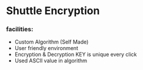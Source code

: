 # Shuttle Encryption

### facilities:
  *  Custom Algorithm (Self Made)
  *  User friendly environment
  *  Encryption & Decryption KEY is unique every click
  *  Used ASCII value in algorithm
